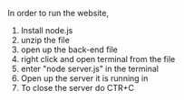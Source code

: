 In order to run the website, 
1. Install node.js
2. unzip the file
3. open up the back-end file
4. right click and open terminal from the file
5. enter "node server.js" in the terminal
6. Open up the server it is running in
7. To close the server do CTR+C
